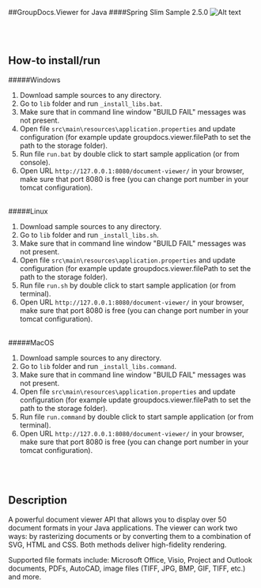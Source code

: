 ##GroupDocs.Viewer for Java
####Spring Slim Sample 2.5.0
![Alt text](https://media.licdn.com/media/p/7/005/059/258/39b2da3.png "Optional title")

<br/><br/>

How-to install/run
------

#####Windows
1. Download sample sources to any directory.
2. Go to `lib` folder and run `_install_libs.bat`.
3. Make sure that in command line window "BUILD FAIL" messages was not present.
4. Open file `src\main\resources\application.properties` and update configuration (for example update groupdocs.viewer.filePath to set the path to the storage folder).
6. Run file `run.bat` by double click to start sample application (or from console).
7. Open URL `http://127.0.0.1:8080/document-viewer/` in your browser, make sure that port 8080 is free (you can change port number in your tomcat configuration).
<br/><br/>

#####Linux
1. Download sample sources to any directory.
2. Go to `lib` folder and run `_install_libs.sh`.
3. Make sure that in command line window "BUILD FAIL" messages was not present.
4. Open file `src\main\resources\application.properties` and update configuration (for example update groupdocs.viewer.filePath to set the path to the storage folder).
6. Run file `run.sh` by double click to start sample application (or from terminal).
7. Open URL `http://127.0.0.1:8080/document-viewer/` in your browser, make sure that port 8080 is free (you can change port number in your tomcat configuration).
<br/><br/>

#####MacOS
1. Download sample sources to any directory.
2. Go to `lib` folder and run `_install_libs.command`.
3. Make sure that in command line window "BUILD FAIL" messages was not present.
4. Open file `src\main\resources\application.properties` and update configuration (for example update groupdocs.viewer.filePath to set the path to the storage folder).
6. Run file `run.command` by double click to start sample application (or from terminal).
7. Open URL `http://127.0.0.1:8080/document-viewer/` in your browser, make sure that port 8080 is free (you can change port number in your tomcat configuration).
<br/><br/><br/><br/>


Description
---------------
A powerful document viewer API that allows you to display over 50 document formats in your Java applications. The viewer can work two ways: by rasterizing documents or by converting them to a combination of SVG, HTML and CSS. Both methods deliver high-fidelity rendering.

Supported file formats include: Microsoft Office, Visio, Project and Outlook documents, PDFs, AutoCAD, image files (TIFF, JPG, BMP, GIF, TIFF, etc.) and more.
